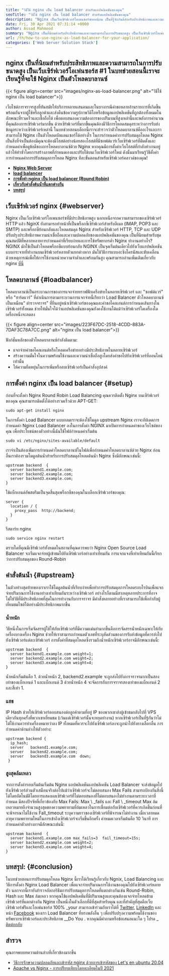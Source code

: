```yaml
---
title: "วิธีใช้ nginx เป็น load balancer สำหรับแอปพลิเคชันของคุณ" 
seoTitle: "วิธีใช้ nginx เป็น load balancer สำหรับแอปพลิเคชันของคุณ" 
description: "Nginx เป็นเว็บเซิร์ฟเวอร์โอเพนซอร์ซยอดนิยม เป็นที่รู้จักกันดีสำหรับประสิทธิภาพและความสามารถในการปรับขนาดสูง ในบทช่วยสอนนี้เราจะได้เรียนรู้ที่จะใช้ Nginx เป็นตัวโหลดบาลานซ์" 
date: Fri, 30 Apr 2021 07:31:14 +0000
author: Assad Mahmood
summary: "Nginx เป็นที่นิยมสำหรับประสิทธิภาพและความสามารถในการปรับขนาดสูง เป็นเว็บเซิร์ฟเวอร์โอเพ่นซอร์ส #1 ในบทช่วยสอนนี้เราจะเรียนรู้ที่จะใช้ Nginx เป็นตัวโหลดบาลานซ์" 
url: /th/how-to-use-nginx-as-load-balancer-for-your-application/
categories: ['Web Server Solution Stack']
---
```


## nginx เป็นที่นิยมสำหรับประสิทธิภาพและความสามารถในการปรับขนาดสูง เป็นเว็บเซิร์ฟเวอร์โอเพ่นซอร์ส #1 ในบทช่วยสอนนี้เราจะเรียนรู้ที่จะใช้ Nginx เป็นตัวโหลดบาลานซ์

{{< figure align=center src="images/nginx-as-load-balancer.png" alt="วิธีใช้ nginx เป็น load balancer">}}

เว็บไซต์การจราจรสูงที่ทันสมัยให้บริการหลายแสนคนและในบางกรณีคำขอหลายล้านรายการที่เกิดขึ้นพร้อมกันจากผู้ใช้หรือลูกค้าและส่งคืนข้อความรูปภาพวิดีโอหรือข้อมูลแอปพลิเคชันที่ถูกต้องทั้งหมดในลักษณะที่รวดเร็วและเชื่อถือได้ เพื่อตอบสนองความต้องการของปริมาณที่สูงเหล่านี้และพลังการคำนวณที่คุณต้องการเซิร์ฟเวอร์มากขึ้น ด้วยเซิร์ฟเวอร์ที่มากขึ้นคุณต้องมีวิธีการโหลดสมดุลระหว่างการรับส่งข้อมูลระหว่างเซิร์ฟเวอร์เหล่านี้ ในบทช่วยสอนบล็อกนี้เราจะสำรวจว่าตัวโหลดบาลานซ์คืออะไรและเราสามารถใช้ Nginx เป็นตัวโหลดบัลแลนเซอร์ได้อย่างไร
ในการกำหนดค่าการปรับสมดุลโหลด Nginx เป็นสิ่งที่จำเป็นต้องมีคุณจะต้องมีโฮสต์อย่างน้อยสองโฮสต์ที่มีซอฟต์แวร์เว็บเซิร์ฟเวอร์ที่ติดตั้งและกำหนดค่าเพื่อดูข้อดีของการโหลดบาลานซ์ด้วย Nginx หากคุณมีการตั้งค่าเว็บโฮสต์ที่กำลังทำงานอยู่แล้วให้ทำซ้ำโดยการสร้างภาพที่กำหนดเองและปรับใช้บนเว็บเซิร์ฟเวอร์ใหม่ ดังนั้นมาเรียนรู้วิธีตั้งค่าการกำหนดค่าการปรับสมดุลการโหลด Nginx ทีละขั้นตอนสำหรับเซิร์ฟเวอร์คลาวด์ของคุณ!
* **[Nginx Web Server][1]** 
* **[load balancer][2]** 
* **[การตั้งค่า nginx เป็น load balancer (Round Robin)][3]** 
* **[เกี่ยวกับคำสั่งต้นน้ำที่แตกต่างกัน][4]** 
* **[บทสรุป][5]** 

## เว็บเซิร์ฟเวอร์ nginx {#webserver}

Nginx เป็นเว็บเซิร์ฟเวอร์โอเพนซอร์ซที่มีประสิทธิภาพสูง นอกเหนือจากความสามารถของเซิร์ฟเวอร์ HTTP แล้ว NginX ยังสามารถทำหน้าที่เป็นพร็อกซีเซิร์ฟเวอร์สำหรับอีเมล (IMAP, POP3 และ SMTP) และพร็อกซีย้อนกลับและโหลดสมดุล Nginx สำหรับเซิร์ฟเวอร์ HTTP, TCP และ UDP ปรับปรุงประสิทธิภาพความน่าเชื่อถือและความปลอดภัยของแอปพลิเคชันของคุณ เป็นที่นิยมสำหรับชุดคุณสมบัติที่หลากหลายการกำหนดค่าที่เรียบง่ายและการใช้ทรัพยากรต่ำ
Nginx ทำงานอย่างไร? NGINX มักใช้เป็นตัวโหลดพร็อกซีแบบย้อนกลับ NGINX เป็นจุดเริ่มต้นเดียวไปยังเว็บแอปพลิเคชันแบบกระจายที่ทำงานบนเซิร์ฟเวอร์หลายตัวแยกต่างหาก มันใช้วิธีการแบบอะซิงโครนัสและขับเคลื่อนด้วยเหตุการณ์เพื่อให้การใช้งานหน่วยความจำต่ำและพร้อมกันสูง คุณสามารถอ่านเพิ่มเติมเกี่ยวกับ nginx [ที่นี่][6]

## โหลดบาลานซ์ {#loadbalancer}

โหลดบาลานซ์เป็นกระบวนการของการแจกจ่ายทราฟฟิกเครือข่ายในหลายเซิร์ฟเวอร์ และ "ซอฟต์แวร์" หรือ "ฮาร์ดแวร์" ที่ดำเนินการตามกระบวนการแจกจ่ายนี้เรียกว่า Load Balancer ตัวโหลดบาลานซ์เป็นเหมือน“ ตำรวจจราจร” ที่ยืนอยู่หน้าเซิร์ฟเวอร์ของคุณและคำขอไคลเอนต์การกำหนดเส้นทางในเซิร์ฟเวอร์ทั้งหมด ช่วยให้มั่นใจได้ว่าแอปพลิเคชันของคุณยังคงใช้งานได้แม้ว่าเซิร์ฟเวอร์ใดเครื่องใดเครื่องหนึ่งจะลดลง

{{< figure align=center src="images/223F67DC-2518-4CDD-883A-7DAF3C78A7CC.png" alt="nginx เป็น load balancer">}}

ฟังก์ชั่นหลักของตัวโหลดบาลานซ์กำลังติดตาม:
  * แจกจ่ายคำขอไคลเอนต์หรือโหลดเครือข่ายอย่างมีประสิทธิภาพในหลายเซิร์ฟเวอร์
  * สร้างความมั่นใจในความพร้อมใช้งานและความน่าเชื่อถือสูงโดยส่งคำขอไปยังเซิร์ฟเวอร์ที่ออนไลน์เท่านั้น
  * ให้ความยืดหยุ่นในการเพิ่มหรือลบเซิร์ฟเวอร์เป็นคำสั่งอุปสงค์

## การตั้งค่า nginx เป็น load balancer {#setup}

ก่อนที่จะตั้งค่า Nginx Round Robin Load Balancing คุณควรติดตั้ง Nginx บนเซิร์ฟเวอร์ของคุณ คุณสามารถติดตั้งได้อย่างรวดเร็วด้วย APT-GET:
```
sudo apt-get install nginx
```
ในการตั้งค่า Load Balancer แบบกลมเราจะต้องใช้โมดูล upstream Nginx เราจะอัปเดตการกำหนดค่า Nginx Load Balancer ลงในการตั้งค่า NGINX มาเปิดการกำหนดค่าของเว็บไซต์ของคุณ เพื่อประโยชน์ของตัวอย่างนี้ฉันใช้ไฟล์กำหนดค่าเริ่มต้น
```
sudo vi /etc/nginx/sites-available/default
```
เราจำเป็นต้องเพิ่มการกำหนดค่าโหลดบาลานซ์ในไฟล์เพื่อกำหนดค่าโหลดบาลานซ์ด้วย Nginx
ก่อนอื่นเราต้องรวมโมดูลต้นน้ำสำหรับการปรับสมดุลโหลดต้นน้ำ Nginx ซึ่งมีลักษณะเช่นนี้:
```
upstream backend  {
  server backend1.example.com;
  server backend2.example.com;
  server backend3.example.com;
}
```
ใช้แบ็กเอนด์อัพสตรีมเป็นจุดสิ้นสุดพร็อกซีของคุณในบล็อกเซิร์ฟเวอร์ของคุณ:
```
server {
  location / {
    proxy_pass  http://backend;
  }
}
```
รีสตาร์ท nginx
```
sudo service nginx restart
```
ตราบใดที่คุณมีเซิร์ฟเวอร์ทั้งหมดในสถานที่คุณควรพบว่า Nginx Open Source Load Balancer จะเริ่มแจกจ่ายผู้เข้าชมไปยังเซิร์ฟเวอร์อย่างเท่าเทียมกัน การแจกแจงที่เท่าเทียมกันนี้เรียกว่าการปรับสมดุลของ Round-Robin

## คำสั่งต้นน้ำ {#upstream}

ในตัวอย่างสุดท้ายของเราเราใช้โมดูลต้นน้ำที่เรียบง่ายเพื่อทำการปรับสมดุลการโหลดรอบโรบินเพื่อแจกจ่ายปริมาณการใช้งานอย่างเท่าเทียมกันระหว่างเซิร์ฟเวอร์ อย่างไรก็ตามมีสาเหตุหลายประการที่อาจไม่ใช่วิธีที่มีประสิทธิภาพที่สุดในการทำงานกับการจราจร มีคำสั่งหลายอย่างที่เราสามารถใช้เพื่อกำกับผู้เยี่ยมชมไซต์ได้อย่างมีประสิทธิภาพมากขึ้น

### น้ำหนัก
วิธีหนึ่งในการเริ่มจัดสรรผู้ใช้ให้กับเซิร์ฟเวอร์ที่มีความแม่นยำมากขึ้นคือการจัดสรรน้ำหนักเฉพาะให้กับเครื่องบางเครื่อง Nginx ช่วยให้เราสามารถกำหนดตัวเลขที่ระบุสัดส่วนของการรับส่งข้อมูลที่ควรส่งไปยังเซิร์ฟเวอร์แต่ละเซิร์ฟเวอร์
การตั้งค่าที่สมดุลโหลดซึ่งรวมถึงน้ำหนักเซิร์ฟเวอร์อาจมีลักษณะเช่นนี้:
```
upstream backend  {
  server backend1.example.com weight=1;
  server backend2.example.com weight=2;
  server backend3.example.com weight=4;
}
```
น้ำหนักเริ่มต้นคือ 1. ด้วยน้ำหนัก 2, backend2.example จะถูกส่งไปยังการจราจรมากเป็นสองเท่าของแบ็กเอนด์ 1 และแบ็กเอนด์ 3 ด้วยน้ำหนัก 4 จะจัดการกับการจราจรสองเท่าของแบ็กเอนด์ 2 และสี่เท่า 1.

### แฮช
IP Hash ช่วยให้เซิร์ฟเวอร์ตอบสนองต่อลูกค้าตามที่อยู่ IP ของพวกเขาส่งผู้เข้าชมกลับไปที่ VPS เดียวกันทุกครั้งที่พวกเขาเยี่ยมชม (เว้นแต่เซิร์ฟเวอร์นั้นจะหยุดทำงาน) หากเซิร์ฟเวอร์เป็นที่รู้กันว่าไม่ได้ใช้งานควรทำเครื่องหมายว่าลง IP ทั้งหมดที่ควรจะไปยังเซิร์ฟเวอร์ลงจะถูกนำไปยังทางเลือกอื่น
การกำหนดค่าด้านล่างให้ตัวอย่าง:
```
upstream backend {
  ip_hash;
  server   backend1.example.com;
  server   backend2.example.com;
  server   backend3.example.com  down;
 }
```

### สูงสุดล้มเหลว
จากการตั้งค่ารอบเริ่มต้นเริ่มต้น Nginx แอปพลิเคชันแอปพลิเคชัน Load Balancer จะส่งข้อมูลไปยังเซิร์ฟเวอร์ส่วนตัวเสมือนจริงต่อไปแม้ว่าเซิร์ฟเวอร์จะไม่ตอบสนอง Max Fails สามารถป้องกันสิ่งนี้ได้โดยอัตโนมัติโดยการแสดงผลเซิร์ฟเวอร์ที่ไม่ตอบสนองที่ไม่ตอบสนองไม่ทำงานตามระยะเวลาที่กำหนด
มีสองปัจจัยที่เกี่ยวข้องกับ Max Fails: Max \ _fails และ Fall \ _timeout Max ล้มเหลวหมายถึงจำนวนสูงสุดของความพยายามที่ล้มเหลวในการเชื่อมต่อกับเซิร์ฟเวอร์ที่ควรเกิดขึ้นก่อนที่จะพิจารณาไม่ใช้งาน Fall_timeout ระบุความยาวของเซิร์ฟเวอร์ที่พิจารณาไม่ทำงาน เมื่อเวลาหมดอายุความพยายามใหม่ในการเข้าถึงเซิร์ฟเวอร์จะเริ่มขึ้นอีกครั้ง ค่าหมดเวลาเริ่มต้นคือ 10 วินาที
การกำหนดค่าตัวอย่างอาจมีลักษณะเช่นนี้:
```
upstream backend  {
  server backend1.example.com max_fails=3  fail_timeout=15s;
  server backend2.example.com weight=2;
  server backend3.example.com weight=4;
}
```

## บทสรุป: {#conclusion}

ในบทช่วยสอนการปรับสมดุลโหลด Nginx นี้เราได้เรียนรู้เกี่ยวกับ Ngnix, Load Balancing และวิธีการตั้งค่า Nginx Load Balancer เพื่อแจกจ่ายปริมาณการใช้งานของคุณไปยังเซิร์ฟเวอร์หลายตัว นอกจากนี้เรายังสำรวจอัลกอริธึมการปรับสมดุลการโหลดที่แตกต่างกันเช่น Round-Robin, Hash และ Max ล้มเหลว หากคุณใช้แอปพลิเคชันที่มีปริมาณสูงและคุณต้องแจกจ่ายโหลดข้ามเซิร์ฟเวอร์ที่แตกต่างกัน Nginx เป็นหนึ่งในตัวเลือกที่ดีที่สุดสำหรับคุณ และที่สำคัญที่สุดคือเว็บเซิร์ฟเวอร์ฟรีและโอเพ่นซอร์ส 100%
_your สามารถเข้าร่วมกับเราได้ที่ [Twitter][7], [LinkedIn][8] และหน้า [Facebook][9] ของเรา Load Balancer ที่ทรงพลังอื่น ๆ เพื่อปรับปรุงความพร้อมใช้งานของทรัพยากรเซิร์ฟเวอร์และประสิทธิภาพ __Do You . หากคุณมีคำถามหรือข้อเสนอแนะใด ๆ โปรด _ [ติดต่อกลับ][10]

## สำรวจ
คุณอาจพบบทความด้านล่างที่เกี่ยวข้องมากขึ้น
  * [วิธีการรักษาความปลอดภัยและเข้ารหัส nginx ด้วยการเข้ารหัสของ Let's en ubuntu 20.04][11]
  * [Apache vs Nginx - การเปรียบเทียบโดยละเอียดในปี 2021][12]



[1]: #webserver
[2]: #loadbalancer
[3]: #setup
[4]: #upstream
[5]: #conclusion
[6]: https://products.containerize.com/solution-stack/nginx
[7]: https://twitter.com/containerize_co
[8]: https://www.linkedin.com/company/containerize/
[9]: http://facebook.com/containerize
[10]: mailto:yasir.saeed@aspose.com
[11]: https://blog.containerize.com/web-server-solution-stack/how-to-secure-nginx-with-letsencrypt-on-ubuntu-20-04/
[12]: https://blog.containerize.com/2021/02/26/apache-vs-nginx-detailed-comparison-in-2021/
